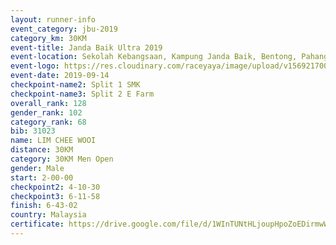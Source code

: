 ```yaml
---
layout: runner-info 
event_category: jbu-2019 
category_km: 30KM 
event-title: Janda Baik Ultra 2019 
event-location: Sekolah Kebangsaan, Kampung Janda Baik, Bentong, Pahang, Malaysia 
event-logo: https://res.cloudinary.com/raceyaya/image/upload/v1569217009/logo/janda-baik_vch1pc.jpg 
event-date: 2019-09-14 
checkpoint-name2: Split 1 SMK 
checkpoint-name3: Split 2 E Farm 
overall_rank: 128
gender_rank: 102
category_rank: 68
bib: 31023
name: LIM CHEE WOOI
distance: 30KM
category: 30KM Men Open
gender: Male
start: 2-00-00
checkpoint2: 4-10-30
checkpoint3: 6-11-58
finish: 6-43-02
country: Malaysia
certificate: https://drive.google.com/file/d/1WInTUNtHLjoupHpoZoEDirmwWfq046wP/view?usp=sharing
---
```

